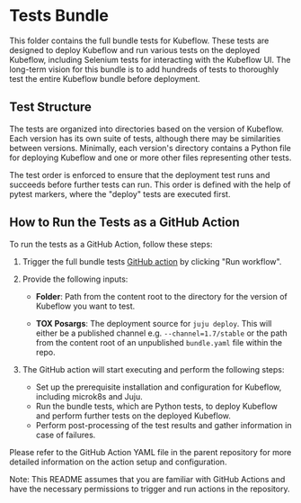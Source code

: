 # Tests Bundle

This folder contains the full bundle tests for Kubeflow. These tests are designed to deploy Kubeflow and run various tests on the deployed Kubeflow, including Selenium tests for interacting with the Kubeflow UI. The long-term vision for this bundle is to add hundreds of tests to thoroughly test the entire Kubeflow bundle before deployment.

## Test Structure

The tests are organized into directories based on the version of Kubeflow. Each version has its own suite of tests, although there may be similarities between versions. Minimally, each version's directory contains a Python file for deploying Kubeflow and one or more other files representing other tests.

The test order is enforced to ensure that the deployment test runs and succeeds before further tests can run. This order is defined with the help of pytest markers, where the "deploy" tests are executed first.

## How to Run the Tests as a GitHub Action

To run the tests as a GitHub Action, follow these steps:

1. Trigger the full bundle tests [GitHub action](/.github/workflows/full-bundle-tests.yaml) by clicking "Run workflow".
2. Provide the following inputs:

   - **Folder**: Path from the content root to the directory for the version of Kubeflow you want to test. 

   - **TOX Posargs**: The deployment source for `juju deploy`. This will either be a published channel e.g. `--channel=1.7/stable` or the path from the content root of an unpublished `bundle.yaml` file within the repo.

3. The GitHub action will start executing and perform the following steps:

   - Set up the prerequisite installation and configuration for Kubeflow, including microk8s and Juju.
   - Run the bundle tests, which are Python tests, to deploy Kubeflow and perform further tests on the deployed Kubeflow.
   - Perform post-processing of the test results and gather information in case of failures.

Please refer to the GitHub Action YAML file in the parent repository for more detailed information on the action setup and configuration.

Note: This README assumes that you are familiar with GitHub Actions and have the necessary permissions to trigger and run actions in the repository.
